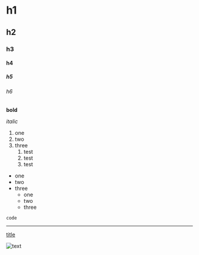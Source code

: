 <!-- headings -->
# h1
## h2
### h3
#### h4 
##### h5
###### h6
<!-- bold -->
**bold**
<!-- italic -->
*italic*
<!-- lists -->
1. one
2. two 
3. three
    1. test
    2. test
    3. test
- one
- two
- three
    - one
    - two
    - three
<!-- code block -->
`code`
<!-- horizontal rule -->
---
<!-- link -->
[title](https://www.johnodonnell.xyz)
<!-- image -->
![text](image.jpg)